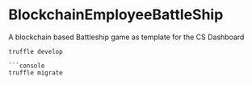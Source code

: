 # BlockchainEmployeeBattleShip

A blockchain based Battleship game as template for the CS Dashboard


```console
truffle develop

```console
truffle migrate 


